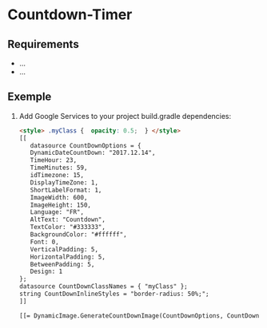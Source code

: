 # Countdown-Timer

## Requirements

- ...
- ...

## Exemple

1. Add Google Services to your project build.gradle dependencies:
     ```html
    <style> .myClass {  opacity: 0.5;  } </style>
    [[
        datasource CountDownOptions = {
        DynamicDateCountDown: "2017.12.14",
        TimeHour: 23,
        TimeMinutes: 59,
        idTimezone: 15, 
        DisplayTimeZone: 1,
        ShortLabelFormat: 1,
        ImageWidth: 600, 
        ImageHeight: 150,
        Language: "FR",
        AltText: "Countdown",
        TextColor: "#333333",
        BackgroundColor: "#ffffff",
        Font: 0,
        VerticalPadding: 5,
        HorizontalPadding: 5,
        BetweenPadding: 5,
        Design: 1 
    };
    datasource CountDownClassNames = { "myClass" };
    string CountDownInlineStyles = "border-radius: 50%;";
    ]]

    [[= DynamicImage.GenerateCountDownImage(CountDownOptions, CountDownClassNames, CountDownInlineStyles); ]]
    ``` 
